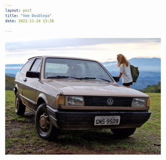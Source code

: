 ```yaml
---
layout: post
title: "Vee Doubleya"
date: 2022-11-24 13:28

---
```

![vee-doubleya](/images/fragments/vee-doubleya.jpg)
